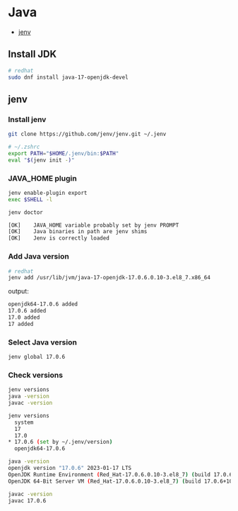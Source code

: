 # Java

- [jenv](https://github.com/jenv/jenv)

## Install JDK

```bash
# redhat
sudo dnf install java-17-openjdk-devel
```

## jenv

### Install jenv

```bash
git clone https://github.com/jenv/jenv.git ~/.jenv
```

```bash
# ~/.zshrc
export PATH="$HOME/.jenv/bin:$PATH"
eval "$(jenv init -)"
```

### JAVA_HOME plugin

```bash
jenv enable-plugin export
exec $SHELL -l
```

```bash
jenv doctor

[OK]	JAVA_HOME variable probably set by jenv PROMPT
[OK]	Java binaries in path are jenv shims
[OK]	Jenv is correctly loaded
```

### Add Java version

```bash
# redhat
jenv add /usr/lib/jvm/java-17-openjdk-17.0.6.0.10-3.el8_7.x86_64
```

output:

```bash
openjdk64-17.0.6 added
17.0.6 added
17.0 added
17 added
```

### Select Java version

```bash
jenv global 17.0.6
```

### Check versions

```bash
jenv versions
java -version
javac -version
```

```bash
jenv versions
  system
  17
  17.0
* 17.0.6 (set by ~/.jenv/version)
  openjdk64-17.0.6

java -version
openjdk version "17.0.6" 2023-01-17 LTS
OpenJDK Runtime Environment (Red_Hat-17.0.6.0.10-3.el8_7) (build 17.0.6+10-LTS)
OpenJDK 64-Bit Server VM (Red_Hat-17.0.6.0.10-3.el8_7) (build 17.0.6+10-LTS, mixed mode, sharing)

javac -version
javac 17.0.6
```

